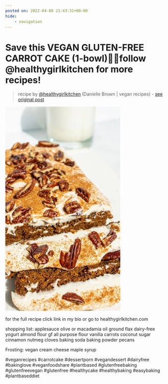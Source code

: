 ```yaml
---
posted on: 2022-04-08 21:43:31+00:00
hide:
    - navigation
---
```


# Save this VEGAN GLUTEN-FREE CARROT CAKE (1-bowl)🥕✨follow  @healthygirlkitchen for more recipes!  

> recipe by [@healthygirlkitchen](https://www.instagram.com/healthygirlkitchen/) 
(Danielle Brown | vegan recipes) - [see original post](https://instagram.com/p/CcGvjpqBfTY)

![](../img/healthygirlkitchen_08-04-2022_2104.png)


for the full recipe click link in my bio or go to healthygirlkitchen.com 

shopping list: 
applesauce
olive or macadamia oil 
ground flax
dairy-free yogurt
almond flour
gf all purpose flour
vanilla
carrots
coconut sugar
cinnamon
nutmeg 
cloves
baking soda
baking powder 
pecans 

Frosting:
vegan cream cheese
maple syrup 

\#veganrecipes \#carrotcake \#dessertporn \#vegandessert \#dairyfree \#bakinglove \#veganfoodshare \#plantbased \#glutenfreebaking \#glutenfreevegan \#glutenfree \#healthycake \#healthybaking \#easybaking \#plantbaseddiet 